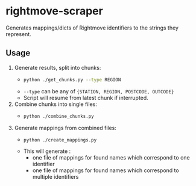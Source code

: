 # rightmove-scraper

Generates mappings/dicts of Rightmove identifiers to the strings they represent.

## Usage
1. Generate results, split into chunks:
    - ```bash
      python ./get_chunks.py --type REGION
      ```
    - `--type` can be any of `{STATION, REGION, POSTCODE, OUTCODE}`
    - Script will resume from latest chunk if interrupted.
2. Combine chunks into single files:
    - ```bash
      python ./combine_chunks.py
      ```
3. Generate mappings from combined files:
    - ```bash
      python ./create_mappings.py
      ```
    - This will generate :
      - one file of mappings for found names which correspond to one identifier
      - one file of mappings for found names which correspond to multiple identifiers
